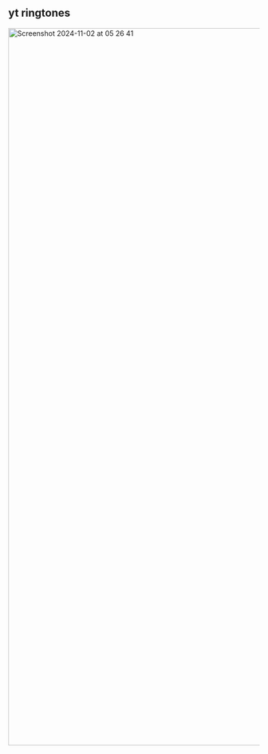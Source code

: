 ## yt ringtones
<img width="1440" alt="Screenshot 2024-11-02 at 05 26 41" src="https://github.com/user-attachments/assets/d763e0b7-5ffe-4dcd-9f59-db93fb9985ec">
